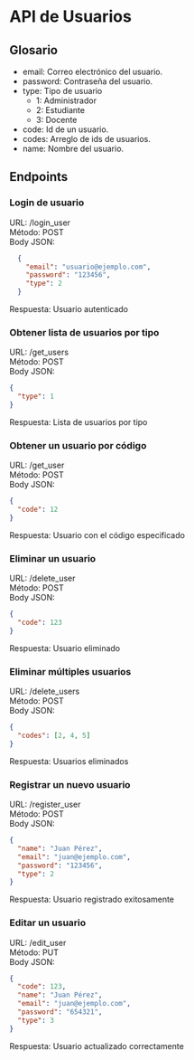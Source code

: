 # API de Usuarios

## Glosario

- email: Correo electrónico del usuario.
- password: Contraseña del usuario.
- type: Tipo de usuario
    - 1: Administrador
    - 2: Estudiante
    - 3: Docente
- code: Id de un usuario.
- codes: Arreglo de ids de usuarios. 
- name: Nombre del usuario.

## Endpoints

### Login de usuario

URL: /login_user    
Método: POST  
Body JSON: 
```json
  {
    "email": "usuario@ejemplo.com",
    "password": "123456",
    "type": 2
  }
```

Respuesta: Usuario autenticado

### Obtener lista de usuarios por tipo

URL: /get_users  
Método: POST  
Body JSON:

```json
{
  "type": 1
}
```
Respuesta: Lista de usuarios por tipo

### Obtener un usuario por código

URL: /get_user  
Método: POST  
Body JSON:  

```json
{
  "code": 12
}
```

Respuesta: Usuario con el código especificado

### Eliminar un usuario

URL: /delete_user  
Método: POST  
Body JSON:  

```json
{
  "code": 123
}
```

Respuesta: Usuario eliminado


### Eliminar múltiples usuarios

URL: /delete_users  
Método: POST  
Body JSON: 

```json
{
  "codes": [2, 4, 5]
}
```

Respuesta: Usuarios eliminados

### Registrar un nuevo usuario

URL: /register_user  
Método: POST  
Body JSON:  

```json  
{
  "name": "Juan Pérez",
  "email": "juan@ejemplo.com",
  "password": "123456",
  "type": 2
}
```

Respuesta: Usuario registrado exitosamente

### Editar un usuario

URL: /edit_user  
Método: PUT  
Body JSON:  

```json
{
  "code": 123,
  "name": "Juan Pérez",
  "email": "juan@ejemplo.com",
  "password": "654321",
  "type": 3
}
```

Respuesta: Usuario actualizado correctamente